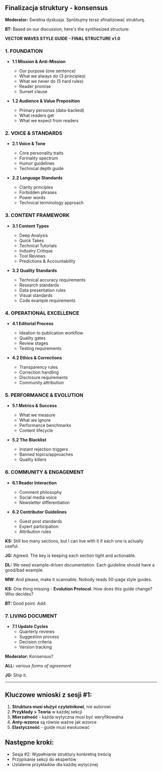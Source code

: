 ## Finalizacja struktury - konsensus

**Moderator:** Świetna dyskusja. Spróbujmy teraz sfinalizować strukturę.

**BT:** Based on our discussion, here's the synthesized structure:

**VECTOR WAVES STYLE GUIDE - FINAL STRUCTURE v1.0**

### 1. FOUNDATION
- **1.1 Mission & Anti-Mission**
  - Our purpose (one sentence)
  - What we always do (3 principles)
  - What we never do (5 hard rules)
  - Reader promise
  - Sunset clause

- **1.2 Audience & Value Proposition**
  - Primary personas (data-backed)
  - What readers get
  - What we expect from readers

### 2. VOICE & STANDARDS
- **2.1 Voice & Tone**
  - Core personality traits
  - Formality spectrum
  - Humor guidelines
  - Technical depth guide

- **2.2 Language Standards**
  - Clarity principles
  - Forbidden phrases
  - Power words
  - Technical terminology approach

### 3. CONTENT FRAMEWORK
- **3.1 Content Types**
  - Deep Analysis
  - Quick Takes
  - Technical Tutorials
  - Industry Critique
  - Tool Reviews
  - Predictions & Accountability

- **3.2 Quality Standards**
  - Technical accuracy requirements
  - Research standards
  - Data presentation rules
  - Visual standards
  - Code example requirements

### 4. OPERATIONAL EXCELLENCE
- **4.1 Editorial Process**
  - Ideation to publication workflow
  - Quality gates
  - Review stages
  - Testing requirements

- **4.2 Ethics & Corrections**
  - Transparency rules
  - Correction handling
  - Disclosure requirements
  - Community attribution

### 5. PERFORMANCE & EVOLUTION
- **5.1 Metrics & Success**
  - What we measure
  - What we ignore
  - Performance benchmarks
  - Content lifecycle

- **5.2 The Blacklist**
  - Instant rejection triggers
  - Banned topics/approaches
  - Quality killers

### 6. COMMUNITY & ENGAGEMENT
- **6.1 Reader Interaction**
  - Comment philosophy
  - Social media voice
  - Newsletter differentiation

- **6.2 Contributor Guidelines**
  - Guest post standards
  - Expert participation
  - Attribution rules

**KS:** Still too many sections, but I can live with it if each one is actually useful.

**JG:** Agreed. The key is keeping each section tight and actionable.

**DL:** We need example-driven documentation. Each guideline should have a good/bad example.

**MW:** And please, make it scannable. Nobody reads 50-page style guides.

**KS:** One thing missing - **Evolution Protocol**. How does this guide change? Who decides? 

**BT:** Good point. Add:

### 7. LIVING DOCUMENT
- **7.1 Update Cycles**
  - Quarterly reviews
  - Suggestion process
  - Decision criteria
  - Version tracking

**Moderator:** Konsensus? 

**ALL:** *various forms of agreement*

**JG:** Ship it.

---

## Kluczowe wnioski z sesji #1:

1. **Struktura musi służyć czytelnikowi**, nie autorowi
2. **Przykłady > Teoria** w każdej sekcji  
3. **Mierzalność** - każda wytyczna musi być weryfikowalna
4. **Anty-wzorce** są równie ważne jak wzorce
5. **Elastyczność** - guide musi ewoluować

## Następne kroki:
- Sesja #2: Wypełnianie struktury konkretną treścią
- Przypisanie sekcji do ekspertów
- Ustalenie przykładów dla każdej wytycznej
